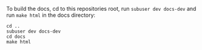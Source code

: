 To build the docs, cd to this repositories root, run `subuser dev docs-dev` and run `make html` in the docs directory:

    cd ..
    subuser dev docs-dev
    cd docs
    make html
